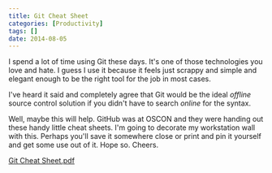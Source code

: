 ```yaml
---
title: Git Cheat Sheet
categories: [Productivity]
tags: []
date: 2014-08-05
---
```


I spend a lot of time using Git these days. It&#39;s one of those technologies you love and hate. I guess I use it because it feels just scrappy and simple and elegant enough to be the right tool for the job in most cases.


I&#39;ve heard it said and completely agree that Git would be the ideal _offline_ source control solution if you didn&#39;t have to search _online_ for the syntax.

Well, maybe this will help. GitHub was at OSCON and they were handing out these handy little cheat sheets. I&#39;m going to decorate my workstation wall with this. Perhaps you&#39;ll save it somewhere close or print and pin it yourself and get some use out of it. Hope so. Cheers.

[Git Cheat Sheet.pdf](/bcms-media/Files/Download?id=d52b71a0-24ea-4b52-80b4-a376006fed1f)